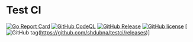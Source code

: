 # Test CI
[![Go Report Card](https://goreportcard.com/badge/github.com/shdubna/testci)](https://goreportcard.com/report/github.com/shdubna/testci)
[![GitHub CodeQL](https://github.com/shdubna/testci/workflows/CodeQL/badge.svg)](https://github.com/shdubna/testci/actions?query=workflow%3CodeQL)
[![GitHub Release](https://github.com/shdubna/testci/workflows/Release/badge.svg)](https://github.com/shdubna/testci/actions?query=workflow%3ARelease)
[![GitHub license](https://img.shields.io/github/license/shdubna/testci.svg)](https://github.com/shdubna/testci/blob/main/LICENSE)
[![GitHub tag](https://img.shields.io/github/v/tag/shdubna/testci?label=latest)(https://github.com/shdubna/testci/releases)]